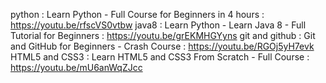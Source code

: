 python : Learn Python - Full Course for Beginners in 4 hours : https://youtu.be/rfscVS0vtbw
java8 : Learn Python - Learn Java 8 - Full Tutorial for Beginners : https://youtu.be/grEKMHGYyns
git and github : Git and GitHub for Beginners - Crash Course : https://youtu.be/RGOj5yH7evk
HTML5 and CSS3 : Learn HTML5 and CSS3 From Scratch - Full Course : https://youtu.be/mU6anWqZJcc
